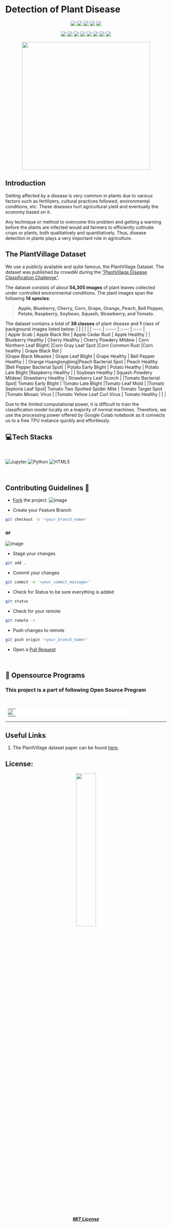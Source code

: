 
# Detection of Plant Disease

<div align="center">

<a href="https://github.com/kashish-ag/Detection-of-Plant-Disease"><img src="https://badges.frapsoft.com/os/v1/open-source.svg?v=103"></a>
<a href="https://github.com/kashish-ag/Detection-of-Plant-Disease"><img src="https://img.shields.io/badge/Built%20by-developers%20%3C%2F%3E-0059b3"></a>
<a href="https://github.com/kashish-ag/Detection-of-Plant-Disease"><img src="https://img.shields.io/static/v1.svg?label=Contributions&message=Welcome&color=yellow"></a>
<a href="https://github.com/kashish-ag/"><img src="https://img.shields.io/badge/Maintained%3F-yes-brightgreen.svg?v=103"></a>
<a href="https://github.com/kashish-ag/Detection-of-Plant-Disease"><img src="https://img.shields.io/badge/PR's%3F-Welcomed-brightgreen.svg?v=103"></a>

<a href="https://github.com/kashish-ag/Detection-of-Plant-Disease/watchers"><img src="https://img.shields.io/github/watchers/kashish-ag/Detection-of-Plant-Disease?style=flat"></a> 
<a href="https://github.com/kashish-ag/Detection-of-Plant-Disease/graphs/contributors"><img src="https://img.shields.io/github/contributors/kashish-ag/Detection-of-Plant-Disease?color=brightgreen"></a>
<a href="https://github.com/kashish-ag/Detection-of-Plant-Disease/stargazers"><img src="https://img.shields.io/github/stars/kashish-ag/Detection-of-Plant-Disease?color=0059b3"></a>
<a href="https://github.com/kashish-ag/Detection-of-Plant-Disease/network/members"><img src="https://img.shields.io/github/forks/kashish-ag/Detection-of-Plant-Disease?color=yellow"></a>
<a href="https://github.com/kashish-ag/Detection-of-Plant-Disease/issues"><img src="https://img.shields.io/github/issues/kashish-ag/Detection-of-Plant-Disease?color=0059b3"></a>
<a href="https://github.com/kashish-ag/Detection-of-Plant-Disease/issues?q=is%3Aissue+is%3Aclosed"><img src="https://img.shields.io/github/issues-closed-raw/kashish-ag/Detection-of-Plant-Disease?color=yellow"></a>
<a href="https://github.com/kashish-ag/Detection-of-Plant-Disease/pulls"><img src="https://img.shields.io/github/issues-pr/kashish-ag/Detection-of-Plant-Disease?color=brightgreen"></a>
<a href="https://github.com/kashish-ag/Detection-of-Plant-Disease/pulls?q=is%3Apr+is%3Aclosed"><img src="https://img.shields.io/github/issues-pr-closed-raw/kashish-ag/Detection-of-Plant-Disease?color=0059b3"></a> 
</div>
<p align=center>
<img src="https://user-images.githubusercontent.com/74819092/124498690-63afb280-ddda-11eb-8a50-10ec7d46db44.png" hieght=400, width=400>
</p>

## Introduction

Getting affected by a disease is very common in plants due to various factors such as fertilizers, cultural practices followed, environmental conditions, etc. These diseases hurt agricultural yield and eventually the economy based on it. 

Any technique or method to overcome this problem and getting a warning before the plants are infected would aid farmers to efficiently cultivate crops or plants, both qualitatively and quantitatively. Thus, disease detection in plants plays a very important role in agriculture.

## The PlantVillage Dataset

We use a publicly available and quite famous, the PlantVillage Dataset. The dataset was published by crowdAI during the ["PlantVillage Disease Classification Challenge"](https://www.crowdai.org/challenges/plantvillage-disease-classification-challenge). 

The dataset consists of about **54,305 images** of plant leaves collected under controlled environmental conditions. The plant images span the following **14 species**:

> **Apple, Blueberry, Cherry, Corn, Grape, Orange, Peach, Bell Pepper, Potato, Raspberry, Soybean, Squash, Strawberry, and Tomato.**

The dataset contains a total of **38 classes** of plant disease and **1** class of background images listed below:
|                     |                      |                        |                          | 
| :---:               |    :----:            |          :---:         |         :---:            |  
| Apple Scab          | Apple Black Rot      | Apple Cedar Rust       | Apple Healthy            |
| Blueberry Healthy   | Cherry Healthy       | Cherry Powdery Mildew  | Corn Northern Leaf Blight|
|Corn Gray Leaf Spot  |Corn Common Rust      |Corn healthy            | Grape Black Rot          |     
|Grape Black Measles  | Grape Leaf Blight    | Grape Healthy          | Bell Pepper Healthy      |
| Orange Huanglongbing|Peach Bacterial Spot  | Peach Healthy          |Bell Pepper Bacterial Spot|
| Potato Early Blight | Potato Healthy       | Potato Late Blight     |Raspberry Healthy         |
| Soybean Healthy     | Squash Powdery Mildew| Strawberry Healthy     | Strawberry Leaf Scorch   |
|Tomato Bacterial Spot| Tomato Early Blight  | Tomato Late Blight     |Tomato Leaf Mold          |
|Tomato Septoria Leaf Spot| Tomato Two Spotted Spider Mite | Tomato Target Spot |Tomato Mosaic Virus |
|Tomato Yellow Leaf Curl Virus | Tomato Healthy      |    |    |


Due to the limited computational power, it is difficult to train the classification model locally on a majority of normal machines. Therefore, we use the processing power offered by Google Colab notebook as it connects us to a free TPU instance quickly and effortlessly.

## 💻Tech Stacks
</br>
<p>
<img alt="Jupyter" src="https://img.shields.io/badge/jupyter%20-%23323330.svg?&style=for-the-badge&logo=jupyter&logoColor=orange"/>
<img alt="Python" src="https://img.shields.io/badge/python%20-%2314354C.svg?&style=for-the-badge&logo=python&logoColor=white"/>
<img alt="HTML5" src="https://img.shields.io/badge/html5%20-%23323330.svg?&style=for-the-badge&logo=html5&logoColor=red"/>     
</p>
</br>

## Contributing Guidelines 👷

* <a href="#" target="_self" title="Fork">Fork</a> the project.
![image](https://user-images.githubusercontent.com/74819092/124501837-e71fd280-dddf-11eb-89b2-b58612d9a1dc.png)

* Create your Feature Branch
```bash
git checkout -b '<your_branch_name>'
```  
### or 
![image](https://user-images.githubusercontent.com/74819092/124501937-1cc4bb80-dde0-11eb-93a0-dbf5e9a71626.png)

* Stage your changes
```bash
git add .
```
* Commit your changes
```bash
git commit -m '<your_commit_message>'
```
* Check for Status to be sure everything is added
```bash
git status
```
* Check for your remote
```bash
git remote -v
```
* Push changes to remote
```bash
git push origin '<your_branch_name>'
```
* Open a <a href="https://github.com/kashish-ag/Detection-of-Plant-Disease/pulls" title="Create Pull request">Pull Request</a>

<br>

## 📌 Opensource Programs

### This project is a part of following Open Source Program
<br>

<table style="width:80%;background-color:white;border-radius:30px;">
    <tr>
  <td>
<center>
  <a href="https://letsgrowmore.in/projects/"><img src="https://letsgrowmore.in/wp-content/uploads/2021/05/cropped-growmore-removebg-preview.png"></img></a>
  </center>
  </td>
  </tr>
</table>
    <hr>

## Useful Links

1. The PlantVillage dataset paper can be found [here](https://arxiv.org/abs/1511.08060).


## License:

<p align="center">
<a href="https://github.com/kashish-ag/Detection-of-Plant-Disease/blob/main/LICENSE">
<img width=35% src="https://media.tenor.com/images/68ecdcb63296f1db6532bf5b83051da9/tenor.gif"></p>
<h5 align="center"><b>MIT License</b></a> 

<br>
